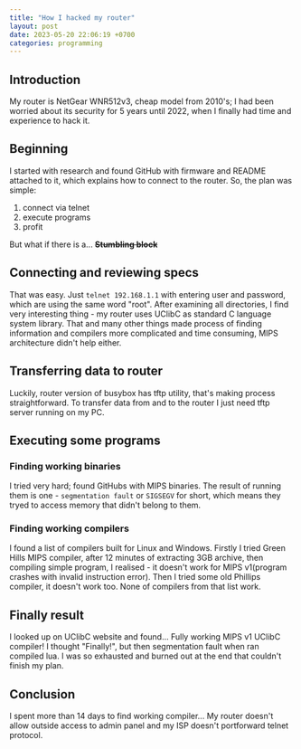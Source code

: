```yaml
---
title: "How I hacked my router"
layout: post
date: 2023-05-20 22:06:19 +0700
categories: programming
---
```


## Introduction

My router is NetGear WNR512v3, cheap model from 2010's; I had been worried about its security for 5 years until 2022, when I finally had time and experience to hack it.

## Beginning

I started with research and found GitHub with firmware and README attached to it, which explains how to connect to the router. So, the plan was simple:

1. connect via telnet
2. execute programs
3. profit

But what if there is a... **~~Stumbling block~~**

## Connecting and reviewing specs

That was easy. Just `telnet 192.168.1.1` with entering user and password, which are using the same word "root". After examining all directories, I find very interesting thing - my router uses UClibC as standard C language system library. That and many other things made process of finding information and compilers more complicated and time consuming, MIPS architecture didn't help either.

## Transferring data to router

Luckily, router version of busybox has tftp utility, that's making process straightforward. To transfer data from and to the router I just need tftp server running on my PC.

## Executing some programs

### Finding working binaries

I tried very hard; found GitHubs with MIPS binaries. The result of running them is one - `segmentation fault` or `SIGSEGV` for short, which means they tryed to access memory that didn't belong to them.

### Finding working compilers

I found a list of compilers built for Linux and Windows. Firstly I tried Green Hills MIPS compiler, after 12 minutes of extracting 3GB archive, then compiling simple program, I realised - it doesn't work for MIPS v1(program crashes with invalid instruction error). Then I tried some old Phillips compiler, it doesn't work too. None of compilers from that list work.

## Finally result

I looked up on UClibC website and found... Fully working MIPS v1 UClibC compiler! I thought "Finally!", but then segmentation fault when ran compiled lua. I was so exhausted and burned out at the end that couldn't finish my plan.

## Conclusion

I spent more than 14 days to find working compiler... My router doesn't allow outside access to admin panel and my ISP doesn't portforward telnet protocol.
